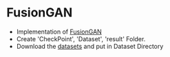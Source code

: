 # FusionGAN
- Implementation of [FusionGAN](https://arxiv.org/pdf/1804.07455.pdf)
- Create 'CheckPoint', 'Dataset', 'result' Folder.
- Download the [datasets](https://drive.google.com/drive/folders/1waOPQYOmQF1k0pT50uqp6STzYDdSv_5N) and put in Dataset Directory
